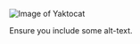 ![Image of Yaktocat](https://octodex.github.com/images/yaktocat.png)




Ensure you include some alt-text.
